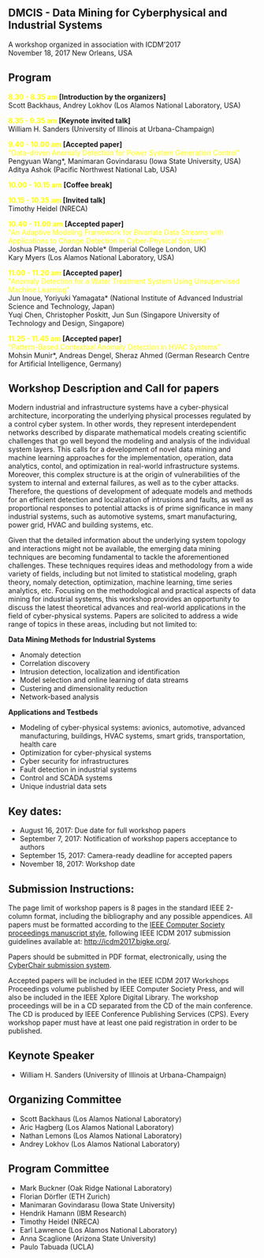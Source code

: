 ## DMCIS - Data Mining for Cyberphysical and Industrial Systems

A workshop organized in association with ICDM’2017 <br>
November 18, 2017 New Orleans, USA

## Program

**<span style="color:#FFFF00">8.30 - 8.35 am</span> [Introduction by the organizers]**<br>
Scott Backhaus, Andrey Lokhov (Los Alamos National Laboratory, USA)

**<span style="color:#FFFF00">8.35 - 9.35 am</span> [Keynote invited talk]**<br>
William H. Sanders (University of Illinois at Urbana-Champaign)

**<span style="color:#FFFF00">9.40 - 10.00 am</span> [Accepted paper]**<br>
<span style="color:#FFFF00">"Data-driven Anomaly Detection for Power System Generation Control"</span><br>
Pengyuan Wang*, Manimaran Govindarasu (Iowa State University, USA)<br>
Aditya Ashok (Pacific Northwest National Lab, USA)

**<span style="color:#FFFF00">10.00 - 10.15 am</span> [Coffee break]**

**<span style="color:#FFFF00">10.15 - 10.35 am</span> [Invited talk]**<br>
Timothy Heidel (NRECA)

**<span style="color:#FFFF00">10.40 - 11.00 am</span> [Accepted paper]**<br>
<span style="color:#FFFF00">"An Adaptive Modeling Framework for Bivariate Data Streams with Applications to Change Detection in Cyber-Physical Systems"</span><br>
Joshua Plasse, Jordan Noble* (Imperial College London, UK)<br>
Kary Myers (Los Alamos National Laboratory, USA)

**<span style="color:#FFFF00">11.00 - 11.20 am</span> [Accepted paper]**<br>
<span style="color:#FFFF00">"Anomaly Detection for a Water Treatment System Using Unsupervised Machine Learning"</span><br>
Jun Inoue, Yoriyuki Yamagata* (National Institute of Advanced Industrial Science and Technology, Japan)<br>
Yuqi Chen, Christopher Poskitt, Jun Sun (Singapore University of Technology and Design, Singapore)

**<span style="color:#FFFF00">11.25 - 11.45 am</span> [Accepted paper]**<br>
<span style="color:#FFFF00">"Pattern-Based Contextual Anomaly Detection in HVAC Systems"</span><br>
Mohsin Munir*, Andreas Dengel, Sheraz Ahmed (German Research Centre for Artificial Intelligence, Germany)

## Workshop Description and Call for papers

Modern industrial and infrastructure systems have a cyber-physical architecture, incorporating the underlying physical processes regulated by a control cyber system. In other words, they represent interdependent networks described by disparate mathematical models creating scientific challenges that go well beyond the modeling and analysis of the individual system layers. This calls for a development of novel data mining and machine learning approaches for the implementation, operation, data analytics, contol, and optimization in real-world infrastructure systems. Moreover, this complex structure is at the origin of vulnerabilities of the system to internal and external failures, as well as to the cyber attacks. Therefore, the questions of development of adequate models and methods for an efficient detection and localization of intrusions and faults, as well as proportional responses to potential attacks is of prime significance in many industrial systems, such as automotive systems, smart manufacturing, power grid, HVAC and building systems, etc.

Given that the detailed information about the underlying system topology and interactions might not be available, the emerging data mining techniques are becoming fundamental to tackle the aforementioned challenges. These techniques requires ideas and methodology from a wide variety of fields, including but not limited to statistical modeling, graph theory, nomaly detection, optimization, machine learning, time series analytics, etc. Focusing on the methodological and practical aspects of data mining for industrial systems, this workshop provides an opportunity to discuss the latest theoretical advances and real-world applications in the field of cyber-physical systems. Papers are solicited to address a wide range of topics in these areas, including but not limited to:

**Data Mining Methods for Industrial Systems**
- Anomaly detection
- Correlation discovery
- Intrusion detection, localization and identification
- Model selection and online learning of data streams
- Custering and dimensionality reduction
- Network-based analysis

**Applications and Testbeds**
- Modeling of cyber-physical systems: avionics, automotive, advanced manufacturing, buildings, HVAC systems, smart grids, transportation, health care
- Optimization for cyber-physical systems
- Cyber security for infrastructures
- Fault detection in industrial systems
- Control and SCADA systems
- Unique industrial data sets

## Key dates:

- August 16, 2017: Due date for full workshop papers
- September 7, 2017:  Notification of workshop papers acceptance to authors
- September 15, 2017:  Camera-ready deadline for accepted papers
- November 18, 2017:  Workshop date

## Submission Instructions:

The page limit of workshop papers is 8 pages in the standard IEEE 2-column format, including the bibliography and any possible appendices. All papers must be formatted according to the <a href="http://www.ieee.org/conferences_events/conferences/publishing/templates.html">IEEE Computer Society proceedings manuscript style</a>, following IEEE ICDM 2017 submission guidelines available at: <a href="http://icdm2017.bigke.org/">http://icdm2017.bigke.org/</a>.

Papers should be submitted in PDF format, electronically, using the <a href="https://wi-lab.com/cyberchair/2017/icdm17/scripts/submit.php?subarea=SP23&undisplay_detail=1&wh=/cyberchair/2017/icdm17/scripts/ws_submit.php">CyberChair submission system</a>.

Accepted papers will be included in the IEEE ICDM 2017 Workshops Proceedings volume published by IEEE Computer Society Press, and will also be included in the IEEE Xplore Digital Library. The workshop proceedings will be in a CD separated from the CD of the main conference. The CD is produced by IEEE Conference Publishing Services (CPS). Every workshop paper must have at least one paid registration in order to be published.

## Keynote Speaker

- William H. Sanders (University of Illinois at Urbana-Champaign)

## Organizing Committee

- Scott Backhaus (Los Alamos National Laboratory)
- Aric Hagberg (Los Alamos National Laboratory)
- Nathan Lemons (Los Alamos National Laboratory)
- Andrey Lokhov (Los Alamos National Laboratory)

## Program Committee

- Mark Buckner (Oak Ridge National Laboratory)
- Florian Dörfler (ETH Zurich)
- Manimaran Govindarasu (Iowa State University)
- Hendrik Hamann (IBM Research)
- Timothy Heidel (NRECA)
- Earl Lawrence (Los Alamos National Laboratory)
- Anna Scaglione (Arizona State University)
- Paulo Tabuada (UCLA)
